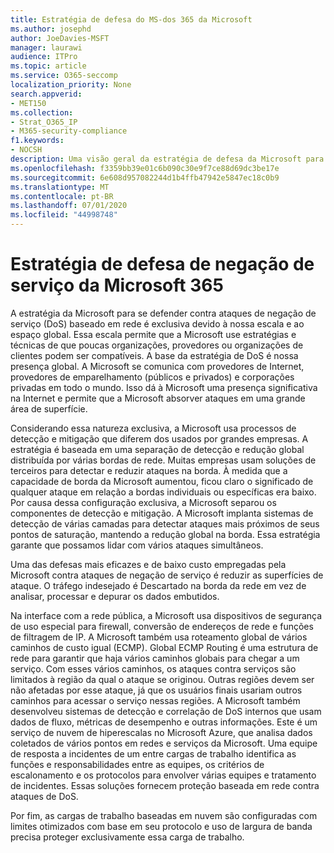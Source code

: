 ```yaml
---
title: Estratégia de defesa do MS-dos 365 da Microsoft
ms.author: josephd
author: JoeDavies-MSFT
manager: laurawi
audience: ITPro
ms.topic: article
ms.service: O365-seccomp
localization_priority: None
search.appverid:
- MET150
ms.collection:
- Strat_O365_IP
- M365-security-compliance
f1.keywords:
- NOCSH
description: Uma visão geral da estratégia de defesa da Microsoft para ataques de negação de serviço (DoS).
ms.openlocfilehash: f3359bb39e01c6b090c30e9f7ce88d69dc3be17e
ms.sourcegitcommit: 6e608d957082244d1b4ffb47942e5847ec18c0b9
ms.translationtype: MT
ms.contentlocale: pt-BR
ms.lasthandoff: 07/01/2020
ms.locfileid: "44998748"
---
```

# <a name="microsoft-365-denial-of-service-defense-strategy"></a>Estratégia de defesa de negação de serviço da Microsoft 365

A estratégia da Microsoft para se defender contra ataques de negação de serviço (DoS) baseado em rede é exclusiva devido à nossa escala e ao espaço global. Essa escala permite que a Microsoft use estratégias e técnicas de que poucas organizações, provedores ou organizações de clientes podem ser compatíveis. A base da estratégia de DoS é nossa presença global. A Microsoft se comunica com provedores de Internet, provedores de emparelhamento (públicos e privados) e corporações privadas em todo o mundo. Isso dá à Microsoft uma presença significativa na Internet e permite que a Microsoft absorver ataques em uma grande área de superfície.

Considerando essa natureza exclusiva, a Microsoft usa processos de detecção e mitigação que diferem dos usados por grandes empresas. A estratégia é baseada em uma separação de detecção e redução global distribuída por várias bordas de rede. Muitas empresas usam soluções de terceiros para detectar e reduzir ataques na borda. À medida que a capacidade de borda da Microsoft aumentou, ficou claro o significado de qualquer ataque em relação a bordas individuais ou específicas era baixo. Por causa dessa configuração exclusiva, a Microsoft separou os componentes de detecção e mitigação. A Microsoft implanta sistemas de detecção de várias camadas para detectar ataques mais próximos de seus pontos de saturação, mantendo a redução global na borda. Essa estratégia garante que possamos lidar com vários ataques simultâneos.

Uma das defesas mais eficazes e de baixo custo empregadas pela Microsoft contra ataques de negação de serviço é reduzir as superfícies de ataque. O tráfego indesejado é Descartado na borda da rede em vez de analisar, processar e depurar os dados embutidos.

Na interface com a rede pública, a Microsoft usa dispositivos de segurança de uso especial para firewall, conversão de endereços de rede e funções de filtragem de IP. A Microsoft também usa roteamento global de vários caminhos de custo igual (ECMP). Global ECMP Routing é uma estrutura de rede para garantir que haja vários caminhos globais para chegar a um serviço. Com esses vários caminhos, os ataques contra serviços são limitados à região da qual o ataque se originou. Outras regiões devem ser não afetadas por esse ataque, já que os usuários finais usariam outros caminhos para acessar o serviço nessas regiões. A Microsoft também desenvolveu sistemas de detecção e correlação de DoS internos que usam dados de fluxo, métricas de desempenho e outras informações. Este é um serviço de nuvem de hiperescalas no Microsoft Azure, que analisa dados coletados de vários pontos em redes e serviços da Microsoft. Uma equipe de resposta a incidentes de um entre cargas de trabalho identifica as funções e responsabilidades entre as equipes, os critérios de escalonamento e os protocolos para envolver várias equipes e tratamento de incidentes. Essas soluções fornecem proteção baseada em rede contra ataques de DoS.

Por fim, as cargas de trabalho baseadas em nuvem são configuradas com limites otimizados com base em seu protocolo e uso de largura de banda precisa proteger exclusivamente essa carga de trabalho.
